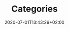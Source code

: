 ---
title: "Categories"
date: 2020-07-01T13:43:29+02:00
summary: "My homemade projects listed by category"
---